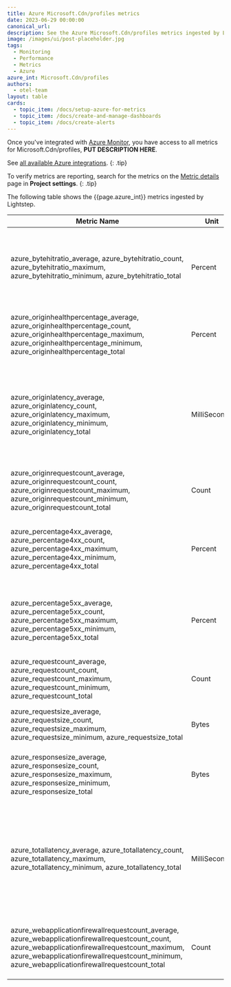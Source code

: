 ```yaml
---
title: Azure Microsoft.Cdn/profiles metrics
date: 2023-06-29 00:00:00
canonical_url:
description: See the Azure Microsoft.Cdn/profiles metrics ingested by Lightstep Observability
image: /images/ui/post-placeholder.jpg
tags:
  - Monitoring
  - Performance
  - Metrics
  - Azure
azure_int: Microsoft.Cdn/profiles
authors:
  - otel-team
layout: table
cards:
  - topic_item: /docs/setup-azure-for-metrics
  - topic_item: /docs/create-and-manage-dashboards
  - topic_item: /docs/create-alerts
---
```

Once you've integrated with [Azure Monitor](/docs/setup-azure-for-metrics), you have access to all metrics for Microsoft.Cdn/profiles, **PUT DESCRIPTION HERE**. 

See [all available Azure integrations](/docs/azure-metrics).
{: .tip}

To verify metrics are reporting, search for the metrics on the [Metric details](/docs/manage-metric-details) page in **Project settings**.
{: .tip}

The following table shows the {{page.azure_int}} metrics ingested by Lightstep.
<table class="table-aws">
<colgroup><col span="1" style="width: 35%;" /><col span="1" style="width: 15%;" /><col span="1" style="width: 35%;" /></colgroup>
  <thead>
    <th>Metric Name</th>
    <th>Unit</th>
    <th>Description</th>
  </thead>
  <tr>
    <td>azure_bytehitratio_average, azure_bytehitratio_count, azure_bytehitratio_maximum, azure_bytehitratio_minimum, azure_bytehitratio_total</td>
    <td>Percent</td>
    <td>This is the ratio of the total bytes served from the cache compared to the total response bytes</td>
  </tr>
  <tr>
    <td>azure_originhealthpercentage_average, azure_originhealthpercentage_count, azure_originhealthpercentage_maximum, azure_originhealthpercentage_minimum, azure_originhealthpercentage_total</td>
    <td>Percent</td>
    <td>The percentage of successful health probes from AFDX to backends.</td>
  </tr>
  <tr>
    <td>azure_originlatency_average, azure_originlatency_count, azure_originlatency_maximum, azure_originlatency_minimum, azure_originlatency_total</td>
    <td>MilliSeconds</td>
    <td>The time calculated from when the request was sent by AFDX edge to the backend until AFDX received the last response byte from the backend.</td>
  </tr>
  <tr>
    <td>azure_originrequestcount_average, azure_originrequestcount_count, azure_originrequestcount_maximum, azure_originrequestcount_minimum, azure_originrequestcount_total</td>
    <td>Count</td>
    <td>The number of requests sent from AFDX to origin.</td>
  </tr>
  <tr>
    <td>azure_percentage4xx_average, azure_percentage4xx_count, azure_percentage4xx_maximum, azure_percentage4xx_minimum, azure_percentage4xx_total</td>
    <td>Percent</td>
    <td>The percentage of all the client requests for which the response status code is 4XX</td>
  </tr>
  <tr>
    <td>azure_percentage5xx_average, azure_percentage5xx_count, azure_percentage5xx_maximum, azure_percentage5xx_minimum, azure_percentage5xx_total</td>
    <td>Percent</td>
    <td>The percentage of all the client requests for which the response status code is 5XX</td>
  </tr>
  <tr>
    <td>azure_requestcount_average, azure_requestcount_count, azure_requestcount_maximum, azure_requestcount_minimum, azure_requestcount_total</td>
    <td>Count</td>
    <td>The number of client requests served by the HTTP/S proxy</td>
  </tr>
  <tr>
    <td>azure_requestsize_average, azure_requestsize_count, azure_requestsize_maximum, azure_requestsize_minimum, azure_requestsize_total</td>
    <td>Bytes</td>
    <td>The number of bytes sent as requests from clients to AFDX.</td>
  </tr>
  <tr>
    <td>azure_responsesize_average, azure_responsesize_count, azure_responsesize_maximum, azure_responsesize_minimum, azure_responsesize_total</td>
    <td>Bytes</td>
    <td>The number of bytes sent as responses from HTTP/S proxy to clients</td>
  </tr>
  <tr>
    <td>azure_totallatency_average, azure_totallatency_count, azure_totallatency_maximum, azure_totallatency_minimum, azure_totallatency_total</td>
    <td>MilliSeconds</td>
    <td>The time calculated from when the client request was received by the HTTP/S proxy until the client acknowledged the last response byte from the HTTP/S proxy</td>
  </tr>
  <tr>
    <td>azure_webapplicationfirewallrequestcount_average, azure_webapplicationfirewallrequestcount_count, azure_webapplicationfirewallrequestcount_maximum, azure_webapplicationfirewallrequestcount_minimum, azure_webapplicationfirewallrequestcount_total</td>
    <td>Count</td>
    <td>The number of client requests processed by the Web Application Firewall</td>
  </tr>
</table>
